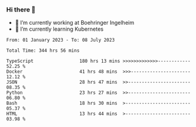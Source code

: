 ### Hi there 👋
- 🔭 I’m currently working at Boehringer Ingelheim
- 🌱 I’m currently learning Kubernetes

 
<!--START_SECTION:waka-->

```text
From: 01 January 2023 - To: 08 July 2023

Total Time: 344 hrs 56 mins

TypeScript                 180 hrs 13 mins >>>>>>>>>>>>>------------   52.25 %
Docker                     41 hrs 48 mins  >>>----------------------   12.12 %
JSON                       28 hrs 47 mins  >>-----------------------   08.35 %
Python                     23 hrs 27 mins  >>-----------------------   06.80 %
Bash                       18 hrs 30 mins  >------------------------   05.37 %
HTML                       13 hrs 44 mins  >------------------------   03.98 %
```

<!--END_SECTION:waka-->

 
